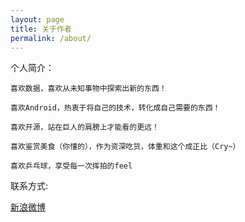```yaml
---
layout: page
title: 关于作者
permalink: /about/
---
```



个人简介：

    喜欢数据，喜欢从未知事物中探索出新的东西！

	喜欢Android，热衷于将自己的技术，转化成自己需要的东西！
	
	喜欢开源，站在巨人的肩膀上才能看的更远！
	
	喜欢鉴赏美食（你懂的），作为资深吃货，体重和这个成正比（Cry~）
	
	喜欢乒乓球，享受每一次挥拍的feel

联系方式:
    
<a href="http://weibo.com/nashiyue">新浪微博</a>

